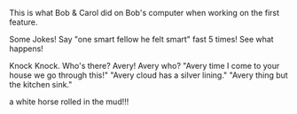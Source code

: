 This is what Bob & Carol did on Bob's computer when working on the first feature.

Some Jokes!
  Say "one smart fellow he felt smart" fast 5 times!  See what happens!

  Knock Knock. Who's there? Avery! Avery who? "Avery time I come to your house we go through this!" "Avery cloud has a silver lining." "Avery thing but the kitchen sink."

a white horse rolled in the mud!!!
